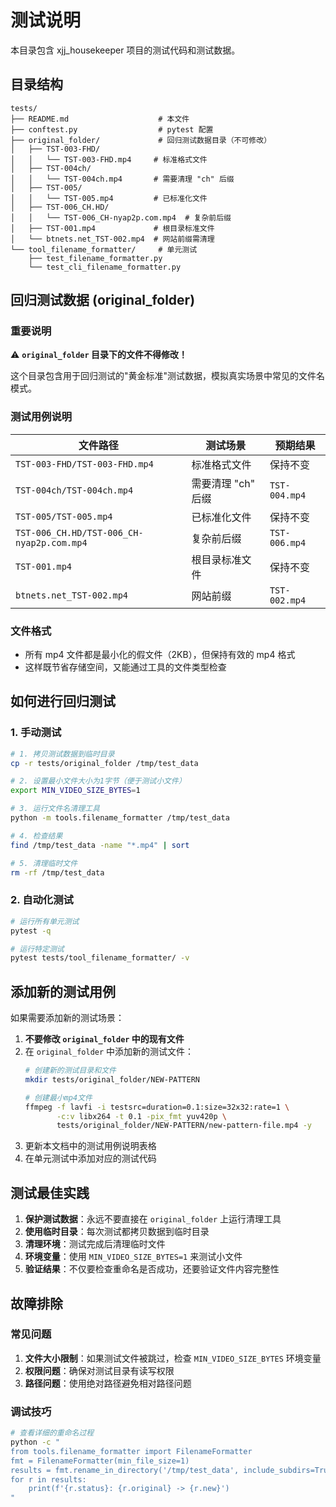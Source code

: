 # 测试说明

本目录包含 xjj_housekeeper 项目的测试代码和测试数据。

## 目录结构

```
tests/
├── README.md                    # 本文件
├── conftest.py                  # pytest 配置
├── original_folder/             # 回归测试数据目录（不可修改）
│   ├── TST-003-FHD/
│   │   └── TST-003-FHD.mp4     # 标准格式文件
│   ├── TST-004ch/
│   │   └── TST-004ch.mp4       # 需要清理 "ch" 后缀
│   ├── TST-005/
│   │   └── TST-005.mp4         # 已标准化文件
│   ├── TST-006_CH.HD/
│   │   └── TST-006_CH-nyap2p.com.mp4  # 复杂前后缀
│   ├── TST-001.mp4             # 根目录标准文件
│   └── btnets.net_TST-002.mp4  # 网站前缀需清理
└── tool_filename_formatter/     # 单元测试
    ├── test_filename_formatter.py
    └── test_cli_filename_formatter.py
```

## 回归测试数据 (original_folder)

### 重要说明
⚠️ **`original_folder` 目录下的文件不得修改！**

这个目录包含用于回归测试的"黄金标准"测试数据，模拟真实场景中常见的文件名模式。

### 测试用例说明

| 文件路径 | 测试场景 | 预期结果 |
|---------|---------|---------|
| `TST-003-FHD/TST-003-FHD.mp4` | 标准格式文件 | 保持不变 |
| `TST-004ch/TST-004ch.mp4` | 需要清理 "ch" 后缀 | `TST-004.mp4` |
| `TST-005/TST-005.mp4` | 已标准化文件 | 保持不变 |
| `TST-006_CH.HD/TST-006_CH-nyap2p.com.mp4` | 复杂前后缀 | `TST-006.mp4` |
| `TST-001.mp4` | 根目录标准文件 | 保持不变 |
| `btnets.net_TST-002.mp4` | 网站前缀 | `TST-002.mp4` |

### 文件格式
- 所有 mp4 文件都是最小化的假文件（2KB），但保持有效的 mp4 格式
- 这样既节省存储空间，又能通过工具的文件类型检查

## 如何进行回归测试

### 1. 手动测试
```bash
# 1. 拷贝测试数据到临时目录
cp -r tests/original_folder /tmp/test_data

# 2. 设置最小文件大小为1字节（便于测试小文件）
export MIN_VIDEO_SIZE_BYTES=1

# 3. 运行文件名清理工具
python -m tools.filename_formatter /tmp/test_data

# 4. 检查结果
find /tmp/test_data -name "*.mp4" | sort

# 5. 清理临时文件
rm -rf /tmp/test_data
```

### 2. 自动化测试
```bash
# 运行所有单元测试
pytest -q

# 运行特定测试
pytest tests/tool_filename_formatter/ -v
```

## 添加新的测试用例

如果需要添加新的测试场景：

1. **不要修改 `original_folder` 中的现有文件**
2. 在 `original_folder` 中添加新的测试文件：
   ```bash
   # 创建新的测试目录和文件
   mkdir tests/original_folder/NEW-PATTERN
   
   # 创建最小mp4文件
   ffmpeg -f lavfi -i testsrc=duration=0.1:size=32x32:rate=1 \
          -c:v libx264 -t 0.1 -pix_fmt yuv420p \
          tests/original_folder/NEW-PATTERN/new-pattern-file.mp4 -y
   ```
3. 更新本文档中的测试用例说明表格
4. 在单元测试中添加对应的测试代码

## 测试最佳实践

1. **保护测试数据**：永远不要直接在 `original_folder` 上运行清理工具
2. **使用临时目录**：每次测试都拷贝数据到临时目录
3. **清理环境**：测试完成后清理临时文件
4. **环境变量**：使用 `MIN_VIDEO_SIZE_BYTES=1` 来测试小文件
5. **验证结果**：不仅要检查重命名是否成功，还要验证文件内容完整性

## 故障排除

### 常见问题

1. **文件大小限制**：如果测试文件被跳过，检查 `MIN_VIDEO_SIZE_BYTES` 环境变量
2. **权限问题**：确保对测试目录有读写权限
3. **路径问题**：使用绝对路径避免相对路径问题

### 调试技巧

```bash
# 查看详细的重命名过程
python -c "
from tools.filename_formatter import FilenameFormatter
fmt = FilenameFormatter(min_file_size=1)
results = fmt.rename_in_directory('/tmp/test_data', include_subdirs=True)
for r in results:
    print(f'{r.status}: {r.original} -> {r.new}')
"
```